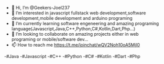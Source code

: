 - 👋 Hi, I’m @Geekers-Joel237
- 👀 I’m interested in javascript fullstack web development,software development,mobile development and arduino programing
- 🌱 I’m currently learning software engeneering and amazing programing language(Javascript,Java,C++,Python,C#,Kotlin,Dart,Php...)
- 💞️ I’m looking to collaborate on amazing projects either in web programing or mobile/software dev...
- 📫 How to reach me https://t.me/joinchat/wQV2Noh10oA5MjI0


-#Java
-#Javascript
-#C++
-#Python
-#C#
-#Kotlin
-#Dart
-#Php
<!---
Geekers-Joel237/Geekers-Joel237 is a ✨ special ✨ repository because its `README.md` (this file) appears on your GitHub profile.
You can click the Preview link to take a look at your changes.
--->
